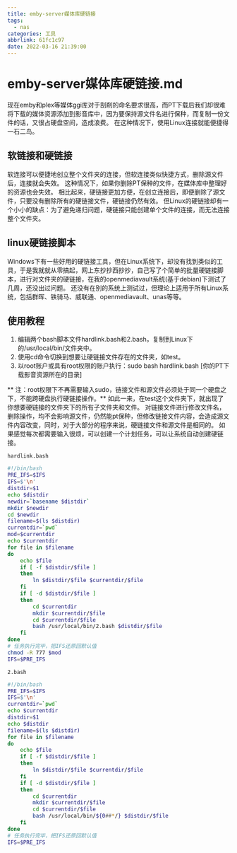 ```yaml
---
title: emby-server媒体库硬链接
tags:
  - nas
categories: 工具
abbrlink: 61fc1c97
date: 2022-03-16 21:39:00
---
```


# emby-server媒体库硬链接.md

现在emby和plex等媒体ggi库对于刮削的命名要求很高，而PT下载后我们却很难将下载的媒体资源添加到影音库中，因为要保持源文件名进行保种，而复制一份文件的话，又很占硬盘空间，造成浪费。
在这种情况下，使用Linux连接就能便捷得一石二鸟。

## 软链接和硬链接

软连接可以便捷地创立整个文件夹的连接，但软连接类似快捷方式，删除源文件后，连接就会失效。
这种情况下，如果你删除PT保种的文件，在媒体库中整理好的资源也会失效。
相比起来，硬链接更加方便，在创立连接后，即便删除了源文件，只要没有删除所有的硬链接文件，硬链接仍然有效。
但Linux的硬链接却有一个小小的缺点：为了避免递归问题，硬链接只能创建单个文件的连接，而无法连接整个文件夹。

## linux硬链接脚本

Windows下有一些好用的硬链接工具，但在Linux系统下，却没有找到类似的工具，于是我就就从零搞起，网上东抄抄西抄抄，自己写了个简单的批量硬链接脚本，进行对文件夹的硬链接，在我的openmediavault系统(基于debian)下测试了几周，还没出过问题。
还没有在别的系统上测试过，但理论上适用于所有Linux系统，包括群晖、铁骑马、威联通、openmediavault、unas等等。

## 使用教程

1. 编辑两个bash脚本文件hardlink.bash和2.bash，复制到Linux下的/usr/local/bin/文件夹中。
2. 使用cd命令切换到想要让硬链接文件存在的文件夹，如test。
3. 以root账户或具有root权限的账户执行：sudo bash hardlink.bash [你的PT下载影音资源所在的目录]

** 注：root权限下不再需要输入sudo，链接文件和源文件必须处于同一个硬盘之下，不能跨硬盘执行硬链接操作。**
如此一来，在test这个文件夹下，就出现了你想要硬链接的文件夹下的所有子文件夹和文件。
对链接文件进行修改文件名，删除操作，均不会影响源文件，仍然能pt保种，但修改链接文件内容，会造成源文件内容改变，同时，对于大部分的程序来说，硬链接文件和源文件是相同的。
如果感觉每次都需要输入很烦，可以创建一个计划任务，可以让系统自动创建硬链接。

`hardlink.bash`

```bash
#!/bin/bash
PRE_IFS=$IFS
IFS=$'\n'
distdir=$1
echo $distdir
newdir=`basename $distdir`
mkdir $newdir
cd $newdir
filename=$(ls $distdir)
currentdir=`pwd`
mod=$currentdir
echo $currentdir
for file in $filename
do
    echo $file
    if [ -f $distdir/$file ]
    then
        ln $distdir/$file $currentdir/$file
    fi
    if [ -d $distdir/$file ]
    then
        cd $currentdir
        mkdir $currentdir/$file
        cd $currentdir/$file
        bash /usr/local/bin/2.bash $distdir/$file
    fi
done
# 任务执行完毕，把IFS还原回默认值
chmod -R 777 $mod
IFS=$PRE_IFS
```

`2.bash`

```bash
#!/bin/bash
PRE_IFS=$IFS
IFS=$'\n'
currentdir=`pwd`
echo $currentdir
distdir=$1
echo $distdir
filename=$(ls $distdir)
for file in $filename
do
    echo $file
    if [ -f $distdir/$file ]
    then
        ln $distdir/$file $currentdir/$file
    fi
    if [ -d $distdir/$file ]
    then
        cd $currentdir
        mkdir $currentdir/$file
        cd $currentdir/$file
        bash /usr/local/bin/${0##*/} $distdir/$file
    fi
done
# 任务执行完毕，把IFS还原回默认值
IFS=$PRE_IFS
```